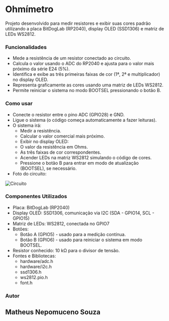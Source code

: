 # Ohmímetro
Projeto desenvolvido para medir resistores e exibir suas cores padrão utilizando a placa BitDogLab (RP2040), display OLED (SSD1306) e matriz de LEDs WS2812.

### Funcionalidades
- Mede a resistência de um resistor conectado ao circuito.
- Calcula o valor usando o ADC do RP2040 e ajusta para o valor mais próximo da série E24 (5%).
- Identifica e exibe as três primeiras faixas de cor (1ª, 2ª e multiplicador) no display OLED.
- Representa graficamente as cores usando uma matriz de LEDs WS2812.
- Permite reiniciar o sistema no modo BOOTSEL pressionando o botão B.

### Como usar
- Conecte o resistor entre o pino ADC (GPIO28) e GND.
- Ligue o sistema (o código começa automaticamente a fazer leituras).
- O sistema irá:
  - Medir a resistência.
  - Calcular o valor comercial mais próximo.
  - Exibir no display OLED:
  - O valor da resistência em Ohms.
  - As três faixas de cor correspondentes.
  - Acender LEDs na matriz WS2812 simulando o código de cores.
  - Pressione o botão B para entrar em modo de atualização (BOOTSEL), se necessário.
- Foto do circuito:

 ![Circuito](https://drive.google.com/file/d/1RBDT-bk54MhdPwHaAHon00efsEmRs-T7/view?usp=sharing)

### Componentes Utilizados
- Placa: BitDogLab (RP2040)
- Display OLED: SSD1306, comunicação via I2C (SDA - GPIO14, SCL - GPIO15)
- Matriz de LEDs: WS2812, conectada no GPIO7
- Botões:
  - Botão A (GPIO5) - usado para a medição contínua.
  - Botão B (GPIO6) - usado para reiniciar o sistema em modo BOOTSEL.
- Resistor conhecido: 10 kΩ para o divisor de tensão.
- Fontes e Bibliotecas:
  - hardware/adc.h
  - hardware/i2c.h
  - ssd1306.h
  - ws2812.pio.h
  - font.h

  
### Autor
## Matheus Nepomuceno Souza
